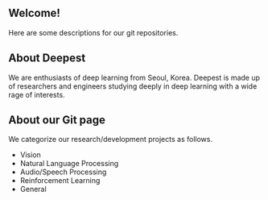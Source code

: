 ## Welcome!
Here are some descriptions for our git repositories. 

## About Deepest 
We are enthusiasts of deep learning from Seoul, Korea.
Deepest is made up of researchers and engineers studying deeply in deep learning with a wide rage of interests.

## About our Git page
We categorize our research/development projects as follows.  
- Vision  
- Natural Language Processing  
- Audio/Speech Processing  
- Reinforcement Learning  
- General  
